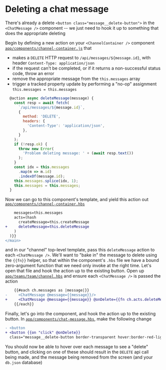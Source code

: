 # Deleting a chat message

There's already a delete `<button class="message__delete-button">` in the `<ChatMessage />` component -- we just need to hook it up to something that does the appropriate deleting

Begin by defining a new action on your `<ChannelContainer />` component [`app/components/channel-container.js`](../app/components/channel-container.js) that

- makes a `DELETE` HTTP request to `/api/messages/${message.id}`, with header `Content-Type: application/json`
- if the request can't be completed, or if it returns a non-successful status code, throw an error
- remove the appropriate message from the `this.messages` array
- trigger a tracked property update by performing a "no-op" assignment `this.messages = this.messages`

```js
  @action async deleteMessage(message) {
    const resp = await fetch(
      `/api/messages/${message.id}`,
      {
        method: 'DELETE',
        headers: {
          'Content-Type': 'application/json',
        },
      }
    );
    if (!resp.ok) {
      throw new Error(
        'Problem deleting message: ' + (await resp.text())
      );
    }
    const idx = this.messages
      .map(m => m.id)
      .indexOf(message.id);
    this.messages.splice(idx, 1);
    this.messages = this.messages;
  }

```

Now we can go to this component's template, and yield this action out [`app/components/channel-container.hbs`](../app/components/channel-container.hbs)

```diff
    messages=this.messages
    acts=(hash
      createMessage=this.createMessage
+     deleteMessage=this.deleteMessage
    )
  )}}
</main>

```

and in our "channel" top-level template, pass this `deleteMessage` action to each `<ChatMessage />`. We'll want to "bake in" the message to delete using the `{{fn}}` helper, so that within the component's `.hbs` file we have a bound zero-argument function that we need only invoke at the right time. Let's open that file and hook the action up to the existing button. Open up [`app/teams/team/channel.hbs`](../app/teams/team/channel.hbs) and ensure each `<ChatMessage />` is passed the action

```diff
    {{#each ch.messages as |message|}}
-     <ChatMessage @message={{message}}/>
+     <ChatMessage @message={{message}} @onDelete={{fn ch.acts.deleteMessage message}}/>
    {{/each}}
```

Finally, let's go into the component, and hook the action up to the existing button. In [`app/components/chat-message.hbs`](../app/components/chat-message.hbs), make the following change

```diff
- <button
+ <button {{on "click" @onDelete}}
  class="message__delete-button border-transparent hover:border-red-light show-on-hover hover:bg-red-lightest border-1 rounded mb-1 pl-3 pr-2 py-1"
```

You should now be able to hover over each message to see a "delete" button, and clicking on one of these should result in the `DELETE` api call being made, and the message being removed from the screen (and your `db.json` database)
